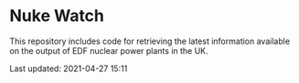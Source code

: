 # Nuke Watch

This repository includes code for retrieving the latest information available on the output of EDF nuclear power plants in the UK.

Last updated: 2021-04-27 15:11